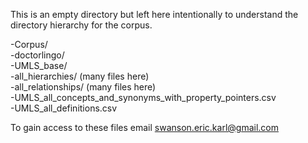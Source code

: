 This is an empty directory but left here intentionally to understand the directory hierarchy for the corpus.  

-Corpus/  
  -doctorlingo/  
  -UMLS_base/  
    -all_hierarchies/ (many files here)  
    -all_relationships/ (many files here)  
    -UMLS_all_concepts_and_synonyms_with_property_pointers.csv  
    -UMLS_all_definitions.csv  
  
To gain access to these files email swanson.eric.karl@gmail.com  
